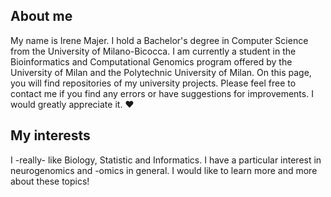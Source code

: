 ## About me
My name is Irene Majer. I hold a Bachelor's degree in Computer Science from the University of Milano-Bicocca. I am currently a student in the Bioinformatics and Computational Genomics program offered by the University of Milan and the Polytechnic University of Milan. On this page, you will find repositories of my university projects. Please feel free to contact me if you find any errors or have suggestions for improvements. I would greatly appreciate it. :heart:


## My interests
I -really- like Biology, Statistic and Informatics. I have a particular interest in neurogenomics and -omics in general. 
I would like to learn more and more about these topics! 




